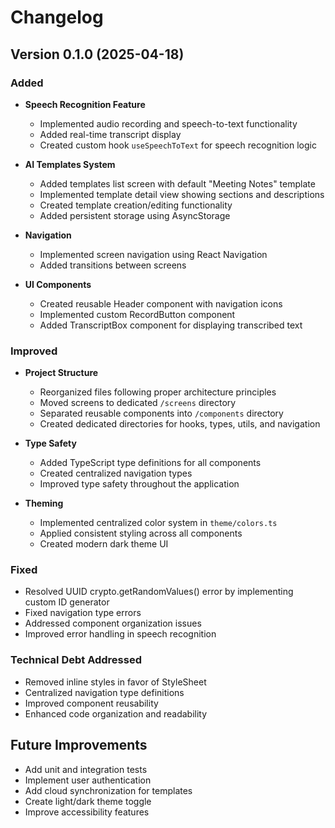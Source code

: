 # Changelog

## Version 0.1.0 (2025-04-18)

### Added
- **Speech Recognition Feature**
  - Implemented audio recording and speech-to-text functionality
  - Added real-time transcript display
  - Created custom hook `useSpeechToText` for speech recognition logic

- **AI Templates System**
  - Added templates list screen with default "Meeting Notes" template
  - Implemented template detail view showing sections and descriptions
  - Created template creation/editing functionality
  - Added persistent storage using AsyncStorage

- **Navigation**
  - Implemented screen navigation using React Navigation
  - Added transitions between screens

- **UI Components**
  - Created reusable Header component with navigation icons
  - Implemented custom RecordButton component
  - Added TranscriptBox component for displaying transcribed text

### Improved
- **Project Structure**
  - Reorganized files following proper architecture principles
  - Moved screens to dedicated `/screens` directory
  - Separated reusable components into `/components` directory
  - Created dedicated directories for hooks, types, utils, and navigation

- **Type Safety**
  - Added TypeScript type definitions for all components
  - Created centralized navigation types
  - Improved type safety throughout the application

- **Theming**
  - Implemented centralized color system in `theme/colors.ts`
  - Applied consistent styling across all components
  - Created modern dark theme UI

### Fixed
- Resolved UUID crypto.getRandomValues() error by implementing custom ID generator
- Fixed navigation type errors
- Addressed component organization issues
- Improved error handling in speech recognition

### Technical Debt Addressed
- Removed inline styles in favor of StyleSheet
- Centralized navigation type definitions
- Improved component reusability
- Enhanced code organization and readability

## Future Improvements
- Add unit and integration tests
- Implement user authentication
- Add cloud synchronization for templates
- Create light/dark theme toggle
- Improve accessibility features
